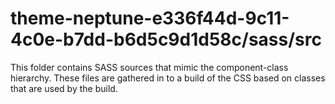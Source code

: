 # theme-neptune-e336f44d-9c11-4c0e-b7dd-b6d5c9d1d58c/sass/src

This folder contains SASS sources that mimic the component-class hierarchy. These files
are gathered in to a build of the CSS based on classes that are used by the build.

